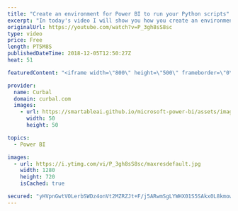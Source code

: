 ```yaml
---
title: "Create an environment for Power BI to run your Python scripts"
excerpt: "In today's video I will show you how you create an environment to run python scripts for Power BI.   If you haven't work with Python before, I recommend you to check this two videos first: Install python and more: https://www.youtube.com/watch?v=M2kZe9Pi6xg Guide to python and R: https://www.youtube.com/watch?v=BI8FcI_sgR0"
originalUrl: https://youtube.com/watch?v=P_3gh8sS8sc
type: video
price: Free
length: PT5M8S
publishedDateTime: 2018-12-05T12:50:27Z
heat: 51

featuredContent: "<iframe width=\"800\" height=\"500\" frameborder=\"0\" src=\"https://www.youtube.com/embed/P_3gh8sS8sc\" allow=\"accelerometer; autoplay; encrypted-media; gyroscope; picture-in-picture\" allowfullscreen></iframe>"

provider:
  name: Curbal
  domain: curbal.com
  images:
    - url: https://smartableai.github.io/microsoft-power-bi/assets/images/organizations/curbal.com-50x50.jpg
      width: 50
      height: 50

topics:
  - Power BI

images:
  - url: https://i.ytimg.com/vi/P_3gh8sS8sc/maxresdefault.jpg
    width: 1280
    height: 720
    isCached: true

secured: "yHVpnGwtVOLerbSWDz4onVt2MZRZJt+F/j5ARwmSgLYWHX01S5SAkx0L8kmowtkvbai6u3MTB6sOqiyWCCJD0zM5QsOlScyuN5UbPeVPq8GXzqUmXVGesvhmo/aoksbvS1LMm+i06dxZlhkIhb0I+o5TEuGFZFGxcWP8JjVYY1uVa69wEQ9J8fx5bOXjkG1ghs1Qmc11lDccVNs4klqosXfLrIfqIj4RSJJ7h2RboaV1BctMjrPiPufGf2nWQhZkiSXwZogM8R+EYLsZ1LXazNoenYJdDLbuhhipWDWN+rwg7cYjYvkhw0YDDyuAQNSiMkIxoSgb+maU1be/rNvbEZ9ICxgFJmgQX6zjaerc9sc/GLEAWDRkngK53YU2qliwL+uQgAKnvKz5dGXtE2aff1/TubDLXyeL4YfjIJQ9+hM=;exJBjcIduBcFQchCOQ60Ow=="
---
```



